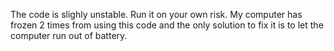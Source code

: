The code is slighly unstable. Run it on your own risk. My computer has frozen 2 times from using this code and the only solution to fix it is to let the computer run out of battery.
